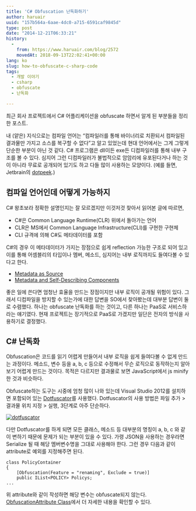 ```yaml
---
title: 'C# Obfuscation 난독화하기'
author: haruair
uuid: "157b564a-6aae-4dc0-a715-6591caf9845d"
type: post
date: "2014-12-21T06:33:21"
history:
  - 
    from: https://www.haruair.com/blog/2572
    movedAt: 2018-09-13T22:02:41+00:00
lang: ko
slug: how-to-obfuscate-c-sharp-code
tags:
  - 개발 이야기
  - csharp
  - obfuscate
  - 난독화

---
```

최근 회사 프로젝트에서 C# 어플리케이션을 obfuscate 하면서 알게 된 부분들을 정리한 포스트.

내 (얕은) 지식으로는 컴파일 언어는 &#8220;컴파일러를 통해 바이너리로 치환되서 컴파일된 결과물만 가지고 소스를 복구할 수 없다&#8221;고 알고 있었는데 현대 언어에서는 그게 그렇게 단순한 부분이 아닌 것 같다. C# 프로그램은 dll이든 exe든 디컴파일러를 통해 내부 구조를 볼 수 있다. 심지어 그런 디컴파일러가 불법적으로 암암리에 유포된다거나 하는 것이 아니라 무료로 공개되어 있기도 하고 다들 많이 사용하는 모양이다. (예를 들면, Jetbrain의 [dotpeek][1].)

## 컴파일 언어인데 어떻게 가능하지

C# 왕초보라 정확한 설명인지는 잘 모르겠지만 이것저것 찾아서 읽어본 글에 따르면,

  * C#은 Common Language Runtime(CLR) 위에서 돌아가는 언어
  * CLR은 MS에서 Common Language Infrastructure(CLI)를 구현한 구현체
  * CLI 규격에 의해 C#도 메타데이터를 포함

C#의 경우 이 메타데이터가 가지는 장점으로 쉽게 reflection 가능한 구조로 되어 있고 이를 통해 어셈블리의 타입이나 멤버, 메소드, 심지어는 내부 로직까지도 들여다볼 수 있다고 한다.

  * [Metadata as Source][2]
  * [Metadata and Self-Describing Components][3]

좋은 일에 쓴다면 엄청난 효율을 만드는 장점이지만 내부 로직이 공개될 위험이 있다. 그래서 디컴파일을 방지할 수 있는가에 대한 답변을 SO에서 찾아봤는데 대부분 답변이 둘로 수렴했다. 하나는 obfuscate 난독화를 하는 것이고, 다른 하나는 PaaS로 서비스하라는 얘기였다. 현재 프로젝트는 장기적으로 PaaS로 가겠지만 일단은 전자의 방식을 사용하기로 결정했다.

## C# 난독화

Obfuscation은 코드를 읽기 어렵게 만들어서 내부 로직을 쉽게 들여다볼 수 없게 만드는 과정이다. 메소드, 변수 등을 a, b, c 등으로 수정해서 무슨 로직으로 동작하는지 알아보기 어렵게 만드는 것이다. 목적은 다르지만 결과물로 보면 JavaScript에서 js minify 한 것과 비슷하다.

Obfuscate하는 도구는 시중에 엄청 많이 나와 있는데 Visual Studio 2012를 설치하면 포함되어 있는 [Dotfuscator][4]를 사용했다. Dotfuscator의 사용 방법은 파일 추가 > 결과물 위치 지정 > 실행, 3단계로 아주 단순하다.

[<img src="https://farm8.staticflickr.com/7532/15446515934_7a88773077_o.png?w=660&#038;ssl=1" alt="dotfuscator" class="alignnone " data-recalc-dims="1" />][5]

다만 Dotfuscator를 하게 되면 모든 클래스, 메소드 등 대부분의 명칭이 a, b, c 와 같이 변하기 때문에 문제가 되는 부분이 있을 수 있다. 가령 JSON을 사용하는 경우라면 Serialize 될 때 해당 멤버변수명을 그대로 사용해야 한다. 그런 경우 다음과 같이 attribute로 예외를 지정해주면 된다.

    class PolicyContainer
    {
        [Obfuscation(Feature = "renaming", Exclude = true)]
        public IList<POLICY> Policys;
    ...
    

위 attribute와 같이 작성하면 해당 변수는 obfuscate되지 않는다. [ObfuscationAttribute Class][6]에서 더 자세한 내용을 확인할 수 있다.

 [1]: https://www.jetbrains.com/decompiler/
 [2]: http://msdn.microsoft.com/en-us/library/ms236403.aspx
 [3]: http://msdn.microsoft.com/en-us/library/xcd8txaw(v=vs.110).aspx
 [4]: http://www.preemptive.com/products/dotfuscator/overview
 [5]: http://www.flickr.com/photos/90112078@N08/15446515934 "dotfuscator"
 [6]: http://msdn.microsoft.com/en-us/library/system.reflection.obfuscationattribute.aspx